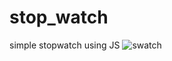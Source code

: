 # stop_watch
simple stopwatch using JS
![swatch](https://user-images.githubusercontent.com/79095868/120957643-aea2bf80-c773-11eb-9805-9e4643334de6.jpg)
